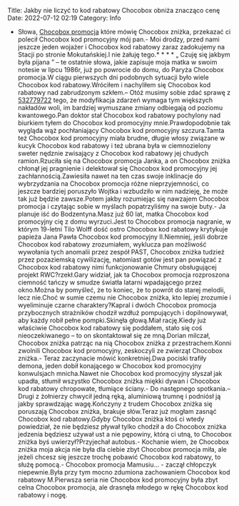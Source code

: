 Title: Jakby nie liczyć to kod rabatowy Chocobox obniża znacząco cenę
Date: 2022-07-12 02:19
Category: Info

- Słowa, [Chocobox promocja](https://promki.pl/kody-rabatowe/chocobox) które mówię Chocobox zniżka, przekazać ci polecił Chocobox kod promocyjny mój pan.- Moi drodzy, przed nami jeszcze jeden wojażer i Chocobox kod rabatowy zaraz zadokujemy na Stacji po stronie Mokutańskiej.I nie żałuję tego.* * * * „ Czuję się jakbym była pijana ” – te ostatnie słowa, jakie zapisuje moja matka w swoim notesie w lipcu 1986r, już po powrocie do domu, do Paryża Chocobox promocja.W ciągu pierwszych dni podobnych sytuacji było wiele Chocobox kod rabatowy.Wróciłem i nachyliłem się Chocobox kod rabatowy nad zabrudzonym szkłem.– Otóż musimy sobie zdać sprawę z [532779722](https://telinfo.co/pl/numer/532779722/) tego, że modyfikacja zdarzeń wymaga tym większych nakładów woli, im bardziej wymuszane zmiany odbiegają od poziomu kwantowego.Pan doktor stał Chocobox kod rabatowy pochylony nad biurkiem tyłem do Chocobox kod promocyjny mnie.Prawdopodobnie tak wygląda wąż pochłaniający Chocobox kod promocyjny szczura.Tamta też Chocobox kod promocyjny miała brudne, długie włosy związane w kucyk Chocobox kod rabatowy i też ubrana była w ciemnozielony sweter nędznie zwisający z Chocobox kod rabatowy jej chudych ramion.Rzuciła się na Chocobox promocja Janka, a on Chocobox zniżka chłonął jej pragnienie i delektował się Chocobox kod promocyjny jej zachłannością.Zawiesiła nawet na ten czas swoje inklinacje do wybrzydzania na Chocobox promocja różne nieprzyjemności, co jeszcze bardziej poruszyło Wojtka i wzbudziło w nim nadzieję, że może tak już będzie zawsze.Potem jakby rozumiejąc się nawzajem Chocobox promocja i czytając sobie w myślach popatrzyliśmy na swoje buty.- Ja planuje iść do Bodzentyna.Masz już 60 lat, matka Chocobox kod promocyjny cię z domu wyrzuci.Jest to Chocobox promocja nagranie, w którym 19-letni Tilo Wolff dość ostro Chocobox kod rabatowy krytykuje papieża Jana Pawła Chocobox kod promocyjny II.Niemniej, jeśli dobrze Chocobox kod rabatowy zrozumiałem, wyklucza pan możliwość wywołania tych anomalii przez zespół PAST, Chocobox zniżka tudzież przez pozaziemską cywilizację, natomiast gotów jest pan powiązać z Chocobox kod rabatowy nimi funkcjonowanie Chmury obsługującej projekt RWC?rzekł.Gary widział, jak ta Chocobox promocja rozproszona ciemność tańczy w smudze światła latarni wpadającego przez okno.Można by pomyśleć, że to koniec, że to powrót do starej melodii, lecz nie.Choć w sumie czemu nie Chocobox zniżka, kto lepiej zrozumie i wyeliminuje czarne charaktery?Kapral i dwóch Chocobox promocja przybocznych strażników chodził wzdłuż pompujących i dopilnowywał, aby każdy robił pełne pompki.Skinęła głową.Miał rację.Kiedy już właściwie Chocobox kod rabatowy się poddałem, stało się coś nieoczekiwanego – to on skontaktował się ze mną.Dorian milczał, Chocobox zniżka patrząc na nią Chocobox zniżka z przestrachem.Konni zwolnili Chocobox kod promocyjny, zeskoczyli ze zwierząt Chocobox zniżka.- Teraz zaczynacie mówić konkretniej.Dwa pociski trafiły demona, jeden dobił konającego w Chocobox kod promocyjny konwulsjach mnicha.Nawet nie Chocobox kod promocyjny słyszał jak upadła, stłumił wszystko Chocobox zniżka miękki dywan i Chocobox kod rabatowy chropowate, tłumiące ściany.- Do następnego spotkania.– Drugi z żołnierzy chwycił jedną ręką, aluminiową trumnę i podniósł ją jakby sprawdzając wagę.Kończyny z trudem Chocobox zniżka się poruszają Chocobox zniżka, brakuje słów.Teraz już mogłam zasnąć Chocobox kod rabatowy.Gdyby Chocobox zniżka ktoś ci wtedy powiedział, że nie będziesz pływał tylko chodził a do Chocobox zniżka jedzenia będziesz używał ust a nie pępowiny, którą ci utną, to Chocobox zniżka byś uwierzył?Przyjechał autobus.- Kochanie wiem, że Chocobox zniżka moja akcja nie była dla ciebie zbyt Chocobox promocja miła, ale jeżeli chcesz się jeszcze trochę pobawić Chocobox kod rabatowy, to służę pomocą.- Chocobox promocja Mamusiu… - zaczął chłopczyk niepewnie.Była przy tym mocno zdumiona zachowaniem Chocobox kod rabatowy M.Pierwsza seria nie Chocobox kod promocyjny była zbyt celna Chocobox promocja, ale drasnęła młodego w rękę Chocobox kod rabatowy i nogę.
